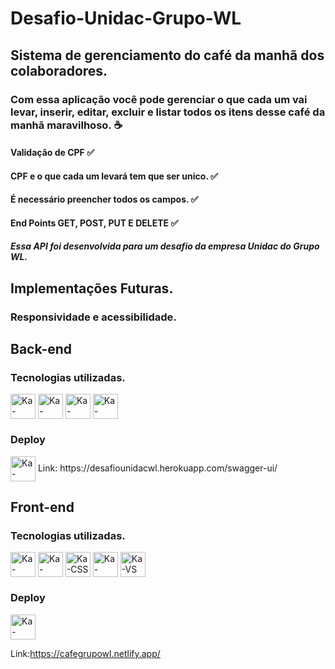 # Desafio-Unidac-Grupo-WL
## Sistema de gerenciamento do café da manhã dos colaboradores.

### Com essa aplicação você pode gerenciar o que cada um vai levar, inserir, editar, excluir e listar todos os itens desse café da manhã maravilhoso. ☕
#### Validação de CPF ✅
#### CPF e o que cada um levará tem que ser unico. ✅
#### É necessário preencher todos os campos. ✅
#### End Points GET, POST, PUT E DELETE ✅

##### Essa API foi desenvolvida para um desafio da empresa Unidac do Grupo WL.

## Implementações Futuras.
### Responsividade e acessibilidade.

## Back-end

### Tecnologias utilizadas.
<div style="display: inline_block">
<img align="center" alt="Ka-Java" height="40" width="40" src="https://img.icons8.com/color/48/000000/java-coffee-cup-logo--v2.png"/>
<img align="center" alt="Ka-Mysql" height="40" width="40" src="https://img.icons8.com/fluency/48/000000/mysql-logo.png"/>
<img align="center" alt="Ka-Spring" height="40" width="40" src="https://img.icons8.com/color/48/000000/spring-logo.png"/>
<img align="center" alt="Ka-Eclipse" height="40" width="40" src="https://icons.iconarchive.com/icons/papirus-team/papirus-apps/48/eclipse-icon.png"/>
  <br>
    </div>
    
### Deploy
  <img align="center" alt="Ka-Heroku" height="40" width="40" src="https://cdn-icons-png.flaticon.com/512/873/873120.png"/>
  Link: https://desafiounidacwl.herokuapp.com/swagger-ui/

  
  ## Front-end
  ### Tecnologias utilizadas.
  <div style="display: inline_block">
  <img align="center" alt="Ka-Bootstrap" height="40" width="40" src="https://img.icons8.com/color/48/000000/bootstrap.png">
  <img align="center" alt="Ka-HTML" height="40" width="40" src="https://cdn-icons-png.flaticon.com/512/226/226269.png"/>
  <img align="center" alt="Ka-CSS" height="40" width="40" src="https://img.icons8.com/external-justicon-lineal-color-justicon/64/000000/external-css-file-file-type-justicon-lineal-color-justicon.png"/>
  <img align="center" alt="Ka-Angular" height="40" width="40" src="https://angular.io/assets/images/logos/angular/angular.svg"/>
  <img align="center" alt="Ka-VS" height="40" width="40" src="https://cdn.icon-icons.com/icons2/2107/PNG/512/file_type_vscode_icon_130084.png"/>
  <br>
  </div>
  
  ### Deploy
  <img align="center" alt="Ka-Netlifi" height="40" width="40" src="https://pics.freeicons.io/uploads/icons/png/11987465721551941710-512.png"/>
  
  Link:https://cafegrupowl.netlify.app/
  
 
  
  
  

